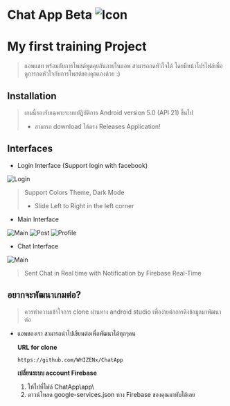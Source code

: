 # Chat App Beta ![Icon](https://www.img.in.th/images/23e3e1da6a6021b0d85fad018ad4fdf8.png "Icon")
# My first training Project
> แอพแชท พร้อมกับการโพสต์พูดคุยกันภายในแอพ สามารถกดหัวใจได้ โดยมีหน้าโปรไฟล์เพื่อดูการกดหัวใจกับการโพสต์ของคุณเองด้วย :)

## Installation
> เกมนี้รองรับเฉพาะระบบปฏิบัติการ Android version 5.0 (API 21) ขึ้นไป
> - สามารถ download ได้ตรง Releases Application!

## Interfaces
- Login Interface (Support login with facebook)

![Login](https://www.img.in.th/images/19686fdb611b9c5ad1f6a43226eea8a5.png "Login")
> Support Colors Theme, Dark Mode 
> - Slide Left to Right in the left corner

- Main Interface

![Main](https://www.img.in.th/images/5d500aa118c5eb72eff7e40e8f88274f.png "Main") ![Post](https://www.img.in.th/images/5f65b9737b13fed07e53f28786fe6ba4.png "Post") ![Profile](https://www.img.in.th/images/ed2e495ae17a1d72cba72246a457c819.png "Profile")

- Chat Interface

![Main](https://www.img.in.th/images/bdc200a690c360eba36172a7326be95d.png "Main")
> Sent Chat in Real time with Notification by Firebase Real-Time


## อยากจะพัฒนาเกมต่อ?
> ควรทำความเข้าใจการ clone ผ่านทาง android studio เพื่อง่ายต่อการดึงข้อมูลมาพัฒนาต่อ
- แอพของเรา สามารถนำไปเขียนต่อเพื่อพัฒนาได้ทุกๆคน
 
  **URL for clone**
  ```
  https://github.com/WHIZENx/ChatApp
  ```
  **เปลี่ยนระบบ account Firebase**
  1. ให้ไปที่ไฟล์ ChatApp\app\
  2. ดาวน์โหลด google-services.json ทาง Firebase ของคุณมาทับได้เลย
